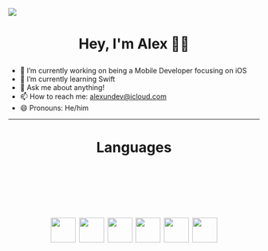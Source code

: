 

![](/Hello%20World!%20I’m%20alexundev-4.gif)


# <p align="center"> Hey, I'm Alex 🖐🏻</p>

- 🔭 I’m currently working on being a Mobile Developer focusing on iOS
- 🌱 I’m currently learning Swift
- 💬 Ask me about anything! 
- 📫 How to reach me: alexundev@icloud.com
- 😄 Pronouns: He/him
--------




<h1> <p align="center"> Languages </p><br><br>

<p align = "center"> 
<img src="https://cdn.jsdelivr.net/gh/devicons/devicon@latest/icons/javascript/javascript-original.svg"  width = 50px/>
<img src="https://cdn.jsdelivr.net/gh/devicons/devicon@latest/icons/python/python-original.svg" width = 50px>
<img src="https://cdn.jsdelivr.net/gh/devicons/devicon@latest/icons/swift/swift-original.svg" width = 50px/>
<img src="https://cdn.jsdelivr.net/gh/devicons/devicon@latest/icons/csharp/csharp-original.svg" width = 50px/>
<img src="https://cdn.jsdelivr.net/gh/devicons/devicon@latest/icons/html5/html5-original.svg" width = 50px/>
<img src="https://cdn.jsdelivr.net/gh/devicons/devicon@latest/icons/css3/css3-original.svg" width = 50px/>
</p align = "center">
          
